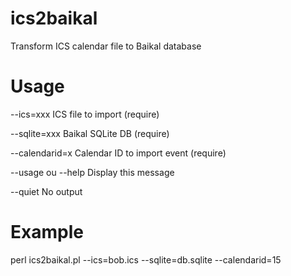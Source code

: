 ics2baikal
==========
Transform ICS calendar file to Baikal database

Usage
=====
--ics=xxx
	ICS file to import (require)

--sqlite=xxx
	Baikal SQLite DB (require)

--calendarid=x
	Calendar ID to import event (require)

--usage ou --help
	Display this message

--quiet
	No output

Example
=======
perl ics2baikal.pl --ics=bob.ics --sqlite=db.sqlite --calendarid=15